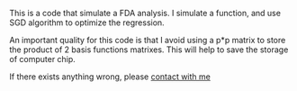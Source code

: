 This is a code that simulate a FDA analysis. I simulate a function, and use SGD algorithm to optimize the regression.

An important quality for this code is that I avoid using a p*p matrix to store the product of 2 basis functions matrixes. This will help to save the storage of computer chip.

If there exists anything wrong, please [contact with me](mailto:lzhpeach@gmail.com) 
